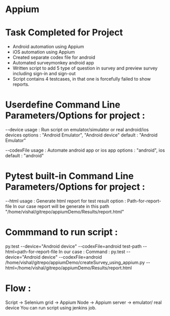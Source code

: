 # Appium

Task Completed for Project
==========================
- Android automation using Appium
- iOS automation using Appium
- Created separate codex file for android
- Automated surveymonkey android app
- Written script to add 5 type of question in survey and preview survey
  including sign-in and sign-out
- Script contains 4 testcases, in that one is forcefully failed to 
  show reports.
  
Userdefine Command Line Parameters/Options for project :
========================================================

--device
    usage   : Run script on emulator/simulator or real android/ios 
              devices
    options : "Android Emulator", "Android device"
    default : "Android Emulator"
    
--codexFile
    usage   : Automate android app or ios app
    options : "android", ios
    default : "android"
    
Pytest built-in Command Line Parameters/Options for project :
=============================================================

--html
    usage  : Generate html report for test result
    option : Path-for-report-file
             In our case report will be generate in this path
             "/home/vishal/gitrepo/appiumDemo/Results/report.html" 

    
Commmand to run script :
========================
   py.test --device="Android device" --codexFile=android test-path 
           --html=path-for-report-file
   In our case :
   Command :
   py.test --device="Android device" --codexFile=android /home/vishal/gitrepo/appiumDemo/createSurvey_using_appium.py 
   --html=/home/vishal/gitrepo/appiumDemo/Results/report.html
   
Flow :
======

   Script -> Selenium grid -> Appium Node -> Appium server -> emulator/
      real device
   You can run script using jenkins job.
     